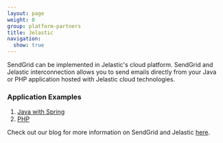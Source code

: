 ```yaml
---
layout: page
weight: 0
group: platform-partners
title: Jelastic
navigation:
  show: true
---
```


SendGrid can be implemented in Jelastic's cloud platform. SendGrid and Jelastic interconnection allows you to send emails directly from your Java or PHP application hosted with Jelastic cloud technologies.

### Application Examples

1. [Java with Spring](http://docs.jelastic.com/sendgrid-java)
2. [PHP](http://docs.jelastic.com/sendgrid-php)

Check out our blog for more information on SendGrid and Jelastic [here]({{site.blog_url}}/?s=jelastic).
